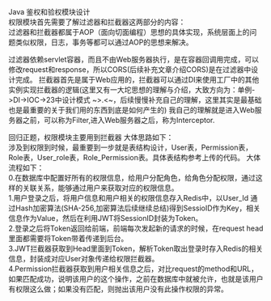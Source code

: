 Java 鉴权和验权模块设计
<br />
权限模块首先需要了解过滤器和拦截器这两部分的内容：<br />
过滤器和拦截器都属于AOP（面向切面编程）思想的具体实现，系统层面上的问题类似权限，日志，事务等都可以通过AOP的思想来解决。

过滤器依赖servlet容器，而且不由Web服务器执行，是在容器回调用完成，可以修改request和response，所以CORS(后续补充文章介绍CORS)是在过滤器中设计完成。
拦截器首先是属于Web应用的，拦截器可以通过DI来使用工厂中的其他实例实现拦截器的逻辑(这里又有一大坨思想的理解与介绍，大致方向为：单例->DI->IOC->23中设计模式 ~>.<~，后续慢慢补充自己的理解，这里其实是最基础也是最重要的关于我们用的东西到底是如何产生的)
我自己的理解就是进入Web服务器之前，可以称为Filter,进入Web服务器之后，称为Interceptor.

回归正题，权限模块主要用到拦截器
大体思路如下：<br />
  涉及到权限到时候，最重要到一步就是表结构设计，User表，Permission表，Role表，User_role表，Role_Permission表。具体表结构参考上传的代码。
大体流程如下：<br />
  0.在数据库中配置好所有的权限信息，给用户分配角色，给角色分配权限，通过这样的关联关系，能够通过用户来获取对应的权限信息。<br />
  1.用户登录之后，将用户信息和用户相关的权限信息存入Redis中，以User_Id 通过Hash加密算法(SHA-256,加密算法后续继续总结)得到SessioID作为Key，相关信息作为Value，然后在利用JWT将SessionID封装为Token。<br />
  2.登录之后将Token返回给前端，前端每次发起新的请求的时候，在request head里面都需要将Token带着传递到后台。<br />
  3.JWT拦截器获取到Head里面到Token，解析Token取出登录时存入Redis的相关信息，封装成对应User对象传递给权限拦截器。<br />
  4.Permission拦截器获取到用户相关信息之后，对比request的method和URL，如果匹配成功，说明该用户的这个操作，之前在数据库中就被允许，也就是该用户有权限这么做；如果没有匹配，则抛出该用户没有此操作权限的异常。<br />
